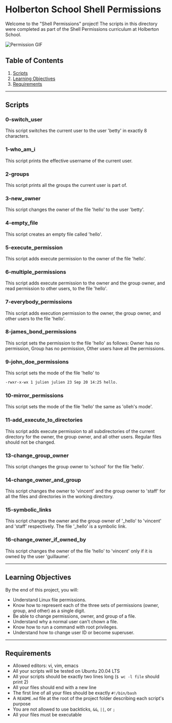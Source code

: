 # Holberton School Shell Permissions

Welcome to the "Shell Permissions" project! The scripts in this directory were completed as part of the Shell Permissions curriculum at Holberton School.

![Permission GIF](https://media.giphy.com/media/765ccrAiB0g9z6EApL/giphy.gif)

## Table of Contents

1. [Scripts](#scripts)
2. [Learning Objectives](#learning-objectives)
3. [Requirements](#requirements)

---

## Scripts

### 0-switch_user

This script switches the current user to the user 'betty' in exactly 8 characters.

### 1-who_am_i

This script prints the effective username of the current user.

### 2-groups

This script prints all the groups the current user is part of.

### 3-new_owner

This script changes the owner of the file 'hello' to the user 'betty'.

### 4-empty_file

This script creates an empty file called 'hello'.

### 5-execute_permission

This script adds execute permission to the owner of the file 'hello'.

### 6-multiple_permissions

This script adds execute permission to the owner and the group owner, and read permission to other users, to the file 'hello'.

### 7-everybody_permissions

This script adds execution permission to the owner, the group owner, and other users to the file 'hello'.

### 8-james_bond_permissions

This script sets the permission to the file 'hello' as follows: Owner has no permission, Group has no permission, Other users have all the permissions.

### 9-john_doe_permissions

This script sets the mode of the file 'hello' to

```bash
-rwxr-x-wx 1 julien julien 23 Sep 20 14:25 hello.
```

### 10-mirror_permissions

This script sets the mode of the file 'hello' the same as 'olleh's mode'.

### 11-add_execute_to_directories

This script adds execute permission to all subdirectories of the current directory for the owner, the group owner, and all other users. Regular files should not be changed.

### 13-change_group_owner

This script changes the group owner to 'school' for the file 'hello'.

### 14-change_owner_and_group

This script changes the owner to 'vincent' and the group owner to 'staff' for all the files and directories in the working directory.

### 15-symbolic_links

This script changes the owner and the group owner of '_hello' to 'vincent' and 'staff' respectively. The file '_hello' is a symbolic link.

### 16-change_owner_if_owned_by

This script changes the owner of the file 'hello' to 'vincent' only if it is owned by the user 'guillaume'.

---

## Learning Objectives

By the end of this project, you will:

- Understand Linux file permissions.
- Know how to represent each of the three sets of permissions (owner, group, and other) as a single digit.
- Be able to change permissions, owner, and group of a file.
- Understand why a normal user can't chown a file.
- Know how to run a command with root privileges.
- Understand how to change user ID or become superuser.

---

## Requirements

- Allowed editors: vi, vim, emacs
- All your scripts will be tested on Ubuntu 20.04 LTS
- All your scripts should be exactly two lines long (`$ wc -l file` should print 2)
- All your files should end with a new line
- The first line of all your files should be exactly `#!/bin/bash`
- A `README.md` file at the root of the project folder describing each script's purpose
- You are not allowed to use backticks, `&&`, `||`, or `;`
- All your files must be executable
